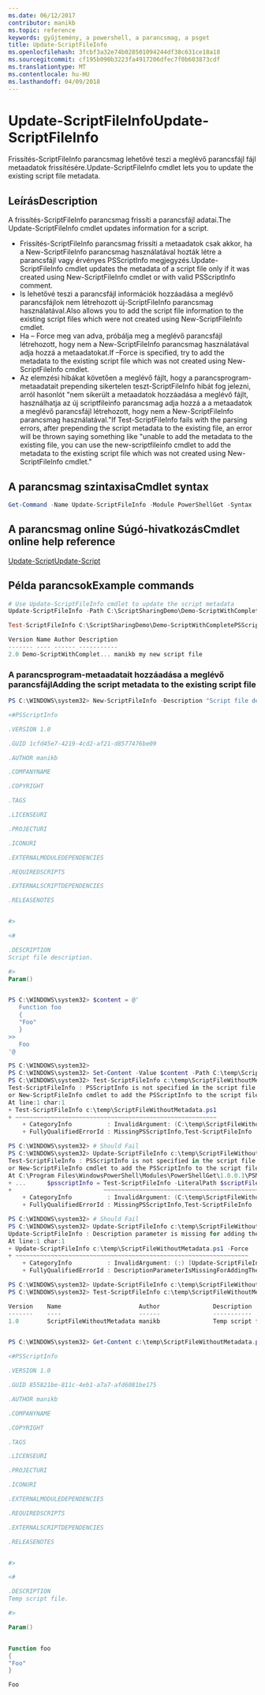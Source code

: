 ```yaml
---
ms.date: 06/12/2017
contributor: manikb
ms.topic: reference
keywords: gyűjtemény, a powershell, a parancsmag, a psget
title: Update-ScriptFileInfo
ms.openlocfilehash: 3fcbf3a32e74b028501094244df38c631ce18a18
ms.sourcegitcommit: cf195b090b3223fa4917206dfec7f0b603873cdf
ms.translationtype: MT
ms.contentlocale: hu-HU
ms.lasthandoff: 04/09/2018
---
```

# <a name="update-scriptfileinfo"></a><span data-ttu-id="94d9d-103">Update-ScriptFileInfo</span><span class="sxs-lookup"><span data-stu-id="94d9d-103">Update-ScriptFileInfo</span></span>

<span data-ttu-id="94d9d-104">Frissítés-ScriptFileInfo parancsmag lehetővé teszi a meglévő parancsfájl fájl metaadatok frissítésére.</span><span class="sxs-lookup"><span data-stu-id="94d9d-104">Update-ScriptFileInfo cmdlet lets you to update the existing script file metadata.</span></span>

## <a name="description"></a><span data-ttu-id="94d9d-105">Leírás</span><span class="sxs-lookup"><span data-stu-id="94d9d-105">Description</span></span>

<span data-ttu-id="94d9d-106">A frissítés-ScriptFileInfo parancsmag frissíti a parancsfájl adatai.</span><span class="sxs-lookup"><span data-stu-id="94d9d-106">The Update-ScriptFileInfo cmdlet updates information for a script.</span></span>
- <span data-ttu-id="94d9d-107">Frissítés-ScriptFileInfo parancsmag frissíti a metaadatok csak akkor, ha a New-ScriptFileInfo parancsmag használatával hozták létre a parancsfájl vagy érvényes PSScriptInfo megjegyzés.</span><span class="sxs-lookup"><span data-stu-id="94d9d-107">Update-ScriptFileInfo cmdlet updates the metadata of a script file only if it was created using New-ScriptFileInfo cmdlet or with valid PSScriptInfo comment.</span></span>
- <span data-ttu-id="94d9d-108">Is lehetővé teszi a parancsfájl információk hozzáadása a meglévő parancsfájlok nem létrehozott új-ScriptFileInfo parancsmag használatával.</span><span class="sxs-lookup"><span data-stu-id="94d9d-108">Also allows you to add the script file information to the existing script files which were not created using New-ScriptFileInfo cmdlet.</span></span>
- <span data-ttu-id="94d9d-109">Ha – Force meg van adva, próbálja meg a meglévő parancsfájl létrehozott, hogy nem a New-ScriptFileInfo parancsmag használatával adja hozzá a metaadatokat.</span><span class="sxs-lookup"><span data-stu-id="94d9d-109">If –Force is specified, try to add the metadata to the existing script file which was not created using New-ScriptFileInfo cmdlet.</span></span>
- <span data-ttu-id="94d9d-110">Az elemzési hibákat követően a meglévő fájlt, hogy a parancsprogram-metaadatait prepending sikertelen teszt-ScriptFileInfo hibát fog jelezni, arról hasonlót "nem sikerült a metaadatok hozzáadása a meglévő fájlt, használhatja az új scriptfileinfo parancsmag adja hozzá a a metaadatok a meglévő parancsfájl létrehozott, hogy nem a New-ScriptFileInfo parancsmag használatával."</span><span class="sxs-lookup"><span data-stu-id="94d9d-110">If Test-ScriptFileInfo fails with the parsing errors, after prepending the script metadata to the existing file, an error will be thrown saying something like "unable to add the metadata to the existing file, you can use the new-scriptfileinfo cmdlet to add the metadata to the existing script file which was not created using New-ScriptFileInfo cmdlet."</span></span>

## <a name="cmdlet-syntax"></a><span data-ttu-id="94d9d-111">A parancsmag szintaxisa</span><span class="sxs-lookup"><span data-stu-id="94d9d-111">Cmdlet syntax</span></span>

```powershell
Get-Command -Name Update-ScriptFileInfo -Module PowerShellGet -Syntax
```
## <a name="cmdlet-online-help-reference"></a><span data-ttu-id="94d9d-112">A parancsmag online Súgó-hivatkozás</span><span class="sxs-lookup"><span data-stu-id="94d9d-112">Cmdlet online help reference</span></span>

[<span data-ttu-id="94d9d-113">Update-Script</span><span class="sxs-lookup"><span data-stu-id="94d9d-113">Update-Script</span></span>](http://go.microsoft.com/fwlink/?LinkId=619793)

## <a name="example-commands"></a><span data-ttu-id="94d9d-114">Példa parancsok</span><span class="sxs-lookup"><span data-stu-id="94d9d-114">Example commands</span></span>

```powershell
# Use Update-ScriptFileInfo cmdlet to update the script metadata
Update-ScriptFileInfo -Path C:\ScriptSharingDemo\Demo-ScriptWithCompletePSScriptInfo.ps1 -Version 2.0

Test-ScriptFileInfo C:\ScriptSharingDemo\Demo-ScriptWithCompletePSScriptInfo.ps1

Version Name Author Description
------- ---- ------ -----------
2.0 Demo-ScriptWithComplet... manikb my new script file
```


### <a name="adding-the-script-metadata-to-the-existing-script-file"></a><span data-ttu-id="94d9d-115">A parancsprogram-metaadatait hozzáadása a meglévő parancsfájl</span><span class="sxs-lookup"><span data-stu-id="94d9d-115">Adding the script metadata to the existing script file</span></span>

```powershell
PS C:\WINDOWS\system32> New-ScriptFileInfo -Description "Script file description." -PassThru

<#PSScriptInfo

.VERSION 1.0

.GUID 1cfd45e7-4219-4cd2-af21-d8577476be09

.AUTHOR manikb

.COMPANYNAME

.COPYRIGHT

.TAGS

.LICENSEURI

.PROJECTURI

.ICONURI

.EXTERNALMODULEDEPENDENCIES

.REQUIREDSCRIPTS

.EXTERNALSCRIPTDEPENDENCIES

.RELEASENOTES


#>

<#

.DESCRIPTION
Script file description.

#>
Param()


PS C:\WINDOWS\system32> $content = @'
   Function foo
   {
   "Foo"
   }
>>
   Foo
'@

PS C:\WINDOWS\system32>
PS C:\WINDOWS\system32> Set-Content -Value $content -Path C:\temp\ScriptFileWithoutMetadata.ps1 -Force
PS C:\WINDOWS\system32> Test-ScriptFileInfo c:\temp\ScriptFileWithoutMetadata.ps1
Test-ScriptFileInfo : PSScriptInfo is not specified in the script file 'C:\temp\ScriptFileWithoutMetadata.ps1', use the Update-ScriptFileInfo with -Force
or New-ScriptFileInfo cmdlet to add the PSScriptInfo to the script file.
At line:1 char:1
+ Test-ScriptFileInfo c:\temp\ScriptFileWithoutMetadata.ps1
+ ~~~~~~~~~~~~~~~~~~~~~~~~~~~~~~~~~~~~~~~~~~~~~~~~~~~~~~~~~
    + CategoryInfo          : InvalidArgument: (C:\temp\ScriptFileWithoutMetadata.ps1:String) [Test-ScriptFileInfo], ArgumentException
    + FullyQualifiedErrorId : MissingPSScriptInfo,Test-ScriptFileInfo

PS C:\WINDOWS\system32> # Should Fail
PS C:\WINDOWS\system32> Update-ScriptFileInfo c:\temp\ScriptFileWithoutMetadata.ps1
Test-ScriptFileInfo : PSScriptInfo is not specified in the script file 'C:\temp\ScriptFileWithoutMetadata.ps1', use the Update-ScriptFileInfo with -Force
or New-ScriptFileInfo cmdlet to add the PSScriptInfo to the script file.
At C:\Program Files\WindowsPowerShell\Modules\PowerShellGet\1.0.0.1\PSModule.psm1:4704 char:29
+ ...      $psscriptInfo = Test-ScriptFileInfo -LiteralPath $scriptFilePath
+                          ~~~~~~~~~~~~~~~~~~~~~~~~~~~~~~~~~~~~~~~~~~~~~~~~
    + CategoryInfo          : InvalidArgument: (C:\temp\ScriptFileWithoutMetadata.ps1:String) [Test-ScriptFileInfo], ArgumentException
    + FullyQualifiedErrorId : MissingPSScriptInfo,Test-ScriptFileInfo

PS C:\WINDOWS\system32> # Should Fail
PS C:\WINDOWS\system32> Update-ScriptFileInfo c:\temp\ScriptFileWithoutMetadata.ps1 -Force
Update-ScriptFileInfo : Description parameter is missing for adding the metadata to script file. Try again after specifying the description.
At line:1 char:1
+ Update-ScriptFileInfo c:\temp\ScriptFileWithoutMetadata.ps1 -Force
+ ~~~~~~~~~~~~~~~~~~~~~~~~~~~~~~~~~~~~~~~~~~~~~~~~~~~~~~~~~~~~~~~~~~
    + CategoryInfo          : InvalidArgument: (:) [Update-ScriptFileInfo], ArgumentException
    + FullyQualifiedErrorId : DescriptionParameterIsMissingForAddingTheScriptFileInfo,Update-ScriptFileInfo

PS C:\WINDOWS\system32> Update-ScriptFileInfo c:\temp\ScriptFileWithoutMetadata.ps1 -Force -Description "Temp script file."
PS C:\WINDOWS\system32> Test-ScriptFileInfo c:\temp\ScriptFileWithoutMetadata.ps1

Version    Name                      Author               Description
-------    ----                      ------               -----------
1.0        ScriptFileWithoutMetadata manikb               Temp script file.


PS C:\WINDOWS\system32> Get-Content c:\temp\ScriptFileWithoutMetadata.ps1

<#PSScriptInfo

.VERSION 1.0

.GUID 855821be-811c-4eb1-a7a7-afd6081be175

.AUTHOR manikb

.COMPANYNAME

.COPYRIGHT

.TAGS

.LICENSEURI

.PROJECTURI

.ICONURI

.EXTERNALMODULEDEPENDENCIES

.REQUIREDSCRIPTS

.EXTERNALSCRIPTDEPENDENCIES

.RELEASENOTES


#>

<#

.DESCRIPTION
Temp script file.

#>

Param()


Function foo
{
"Foo"
}

Foo

```